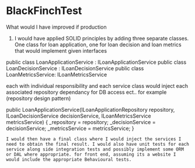 # BlackFinchTest

What would I have improved if production


1. I would have applied SOLID principles by adding three separate classes. One class for loan application, one for loan decision and loan metrics that would implement given interfaces 

public class LoanApplicationService : ILoanApplicationService
public class LoanDecisionService : ILoanDecisionService
public class LoanMetricsService: ILoanMetricsService

each with individual responsibility and each service class would inject each associated repository dependancy for DB access ect.. 
for example (repository design pattern)


 public LoanApplicationService(ILoanApplicationRepository repository, ILoanDecisionService decisionService, ILoanMetricsService metricsService)
    {
        _repository = repository;
        _decisionService = decisionService;
        _metricsService = metricsService;
    }
    
    I would then have a final class where I would inject the services I need to obtain the final result. I would also have unit tests for each service along side integration tests and possibly implement some ORM or DAL where appropriate. for front end, assuming its a website I would include the appropriate Behavioural tests.
